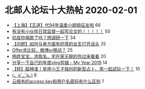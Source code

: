# 北邮人论坛十大热帖 2020-02-01

- [【上海】【王道】代94年温柔小姐姐征友啦](https://bbs.byr.cn/article/Friends/1951461) 66
- [有没有小伙伴日常监督一起写论文的！！！！！](https://bbs.byr.cn/article/StudyShare/195379) 50
- [抗疫你捐款了吗？想调研一下](https://bbs.byr.cn/article/Talking/6181292) 34
- [【问题】如何与单方面有好感的女生打开话头](https://bbs.byr.cn/article/Peking/264235) 25
- [Offer求比较，微博or移动？](https://bbs.byr.cn/article/Job/2076934) 25
- [杨姓宝宝，求取名，宅在家无聊的你过来看看](https://bbs.byr.cn/article/Poetry/33910) 20
- [分享一下自己的年度vlog剪辑 - My Year 2019](https://bbs.byr.cn/article/DV/8791) 14
- [【转】超神准！星座小王子独创的新型占卜、來一起試玩一下！](https://bbs.byr.cn/article/Constellations/326533) 10
- [(。oˇ_ˇo。)](https://bbs.byr.cn/article/Picture/3254624) 8
- [云服务的access key和用户名密码有什么区别](https://bbs.byr.cn/article/Security/44575) 7



